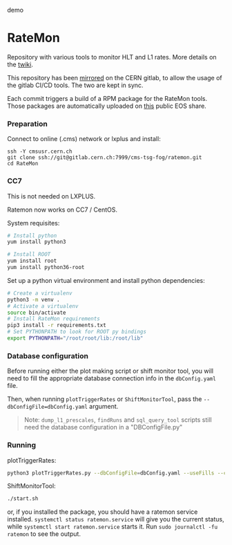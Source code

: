 demo


# RateMon

Repository with various tools to monitor HLT and L1 rates. More details on the [twiki](https://twiki.cern.ch/twiki/bin/viewauth/CMS/RateMonitoringScriptWithReferenceComparison).

This repository has been [mirrored](https://gitlab.cern.ch/cms-tsg-fog/RateMon) on the CERN gitlab, to allow the usage of the gitlab CI/CD tools. The two are kept in sync.

Each commit triggers a build of a RPM package for the RateMon tools. Those packages are automatically uploaded on [this](https://cernbox.cern.ch/index.php/s/TL7L81EaTE3Z8Zy) public EOS share.


### Preparation

Connect to online (.cms) network or lxplus and install: 

```    
ssh -Y cmsusr.cern.ch
git clone ssh://git@gitlab.cern.ch:7999/cms-tsg-fog/ratemon.git
cd RateMon
```

### CC7

This is not needed on LXPLUS.

Ratemon now works on CC7 / CentOS.

System requisites:

```bash
# Install python
yum install python3

# Install ROOT
yum install root
yum install python36-root
```

Set up a python virtual environment and install python dependencies:

```bash
# Create a virtualenv
python3 -m venv .
# Activate a virtualenv
source bin/activate
# Install RateMon requirements
pip3 install -r requirements.txt
# Set PYTHONPATH to look for ROOT py bindings
export PYTHONPATH="/root/root/lib:/root/lib"
```

### Database configuration

Before running either the plot making script or shift monitor tool, you will need to fill the appropriate database connection info in the `dbConfig.yaml` file.

Then, when running `plotTriggerRates` or `ShiftMonitorTool`, pass the `--dbConfigFile=dbConfig.yaml` argument.

> Note: `dump_l1_prescales`, `findRuns` and `sql_query_tool` scripts still need the database configuration in a "DBConfigFile.py"


### Running

plotTriggerRates:

```bash
python3 plotTriggerRates.py --dbConfigFile=dbConfig.yaml --useFills --createFit --bestFit --triggerList=TriggerLists/monitorlist_COLLISIONS.list 6303
```

ShiftMonitorTool:

```bash
./start.sh
```
or, if you installed the package, you should have a ratemon service installed. `systemctl status ratemon.service` will give you the current
status, while `systemctl start ratemon.service` starts it. Run `sudo journalctl -fu ratemon` to see the output.

